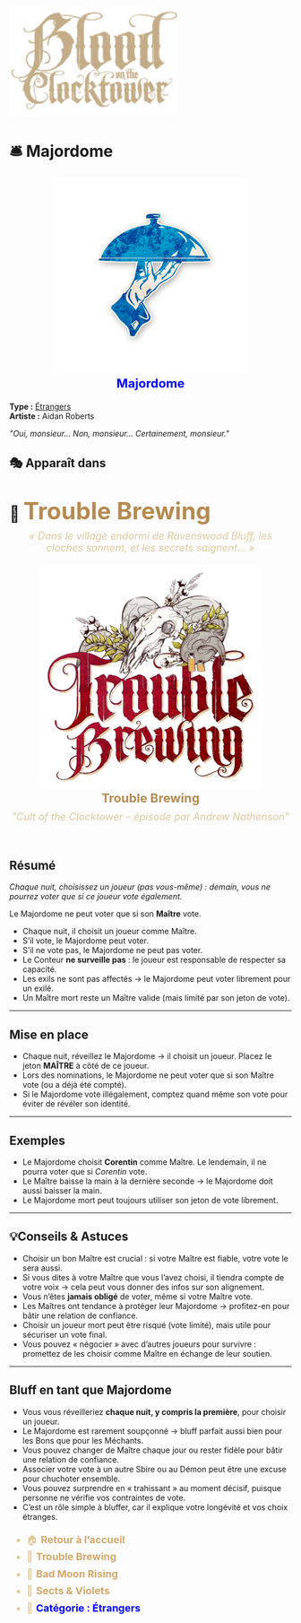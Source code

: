 <p align="left">
  <a href="/botc-fr-bambi/">
    <img src="../images/logo.png" alt="Accueil BotC FR" width="300">
  </a>
</p>

# 🛎️ Majordome

<!-- 🧩 Image centrée cliquable avec nom centré en dessous -->
<div style="text-align:center; margin: 20px 0;">
  <a href="./majordome.html" style="text-decoration:none;">
    <img src="../images/Icon_butler.png" alt="Majordome" width="350" style="border-radius:8px;">
    <br>
    <span style="color:blue; font-weight:bold; font-size:22px;">Majordome</span>
  </a>
</div>



**Type :** [Étrangers](../etrangers.md)  
**Artiste :** Aidan Roberts  

*"Oui, monsieur... Non, monsieur... Certainement, monsieur."*

## 🎭 Apparaît dans  

# 🍺 <span style="color:#b58b52; font-weight:bold; font-size:42px;">Trouble Brewing</span>

<p style="text-align:center; color:#e0c99d; font-style:italic; font-size:18px; margin-top:-10px;">
  « Dans le village endormi de Ravenswood Bluff, les cloches sonnent, et les secrets saignent… »
</p>


<div style="text-align:center; margin: 20px 0;">
  <a href="../trouble_brewing.html" style="text-decoration:none;">
    <img src="../images/Logo_trouble_brewing.png" alt= "Trouble Brewing" width="400" style="border-radius:12px;">
    <br>
    <span style="color:#b58b52; font-weight:bold; font-size:22px;">Trouble Brewing</span>
  </a>
</div>


<p style="text-align:center; color:#e0c99d; font-style:italic; font-size:18px; margin-top:-10px;">
"Cult of the Clocktower – épisode par Andrew Nathenson"
</p> 

## Résumé
*Chaque nuit, choisissez un joueur (pas vous-même) : demain, vous ne pourrez voter que si ce joueur vote également.*  

Le Majordome ne peut voter que si son **Maître** vote.  

- Chaque nuit, il choisit un joueur comme Maître.  
- S’il vote, le Majordome peut voter.  
- S’il ne vote pas, le Majordome ne peut pas voter.  
- Le Conteur **ne surveille pas** : le joueur est responsable de respecter sa capacité.  
- Les exils ne sont pas affectés → le Majordome peut voter librement pour un exilé.  
- Un Maître mort reste un Maître valide (mais limité par son jeton de vote).  

---

## Mise en place
- Chaque nuit, réveillez le Majordome → il choisit un joueur. Placez le jeton **MAÎTRE** à côté de ce joueur.  
- Lors des nominations, le Majordome ne peut voter que si son Maître vote (ou a déjà été compté).  
- Si le Majordome vote illégalement, comptez quand même son vote pour éviter de révéler son identité.  

---

## Exemples
- Le Majordome choisit **Corentin** comme Maître. Le lendemain, il ne pourra voter que si *Corentin* vote.  
- Le Maître baisse la main à la dernière seconde → le Majordome doit aussi baisser la main.  
- Le Majordome mort peut toujours utiliser son jeton de vote librement.  

---

## 💡Conseils & Astuces
- Choisir un bon Maître est crucial : si votre Maître est fiable, votre vote le sera aussi.  
- Si vous dites à votre Maître que vous l’avez choisi, il tiendra compte de votre voix → cela peut vous donner des infos sur son alignement.  
- Vous n’êtes **jamais obligé** de voter, même si votre Maître vote.  
- Les Maîtres ont tendance à protéger leur Majordome → profitez-en pour bâtir une relation de confiance.  
- Choisir un joueur mort peut être risqué (vote limité), mais utile pour sécuriser un vote final.  
- Vous pouvez « négocier » avec d’autres joueurs pour survivre : promettez de les choisir comme Maître en échange de leur soutien.  

---

## Bluff en tant que Majordome
- Vous vous réveilleriez **chaque nuit, y compris la première**, pour choisir un joueur.  
- Le Majordome est rarement soupçonné → bluff parfait aussi bien pour les Bons que pour les Méchants.  
- Vous pouvez changer de Maître chaque jour ou rester fidèle pour bâtir une relation de confiance.  
- Associer votre vote à un autre Sbire ou au Démon peut être une excuse pour chuchoter ensemble.  
- Vous pouvez surprendre en « trahissant » au moment décisif, puisque personne ne vérifie vos contraintes de vote.  
- C’est un rôle simple à bluffer, car il explique votre longévité et vos choix étranges.  

<ul style="color:#e0c99d; font-size:18px; line-height:1.7;">
  <li>🏠 <a href="/botc-fr-bambi/" style="color:#d4a76a; font-weight:bold; text-decoration:none;">Retour à l’accueil</a></li>
  <li>🍺 <a href="../trouble_brewing.html" style="color:#d4a76a; font-weight:bold; text-decoration:none;">Trouble Brewing</a></li>
  <li>🌛 <a href="../bmr.html" style="color:#d4a76a; font-weight:bold; text-decoration:none;">Bad Moon Rising</a></li>
  <li>🌸 <a href="../sv.html" style="color:#d4a76a; font-weight:bold; text-decoration:none;">Sects & Violets</a></li>
  <li>💈 <a href="../etrangers.html" style="color:blue; font-weight:bold; text-decoration:none;">Catégorie : Étrangers</a></li>
</ul>

